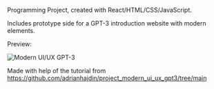Programming Project, created with React/HTML/CSS/JavaScript. 

Includes prototype side for a GPT-3 introduction website with modern elements.

Preview:

![Modern UI/UX GPT-3](https://i.ibb.co/TR5LW9z/image.png)

Made with help of the tutorial from https://github.com/adrianhajdin/project_modern_ui_ux_gpt3/tree/main
